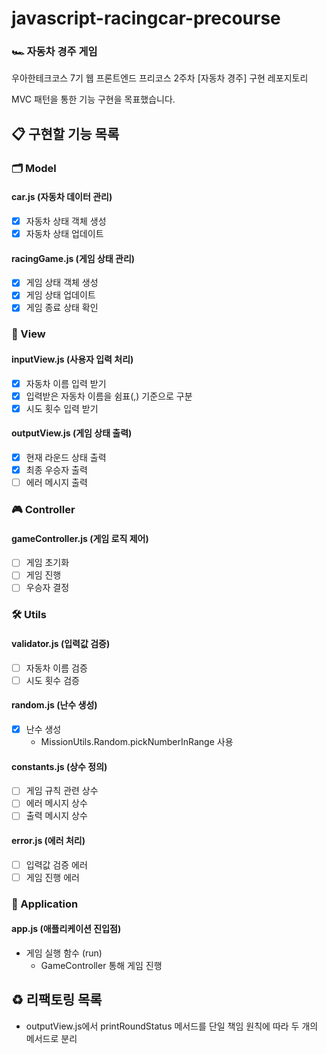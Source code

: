 # javascript-racingcar-precourse

### 🏎️ 자동차 경주 게임

우아한테크코스 7기 웹 프론트엔드 프리코스 2주차 [자동차 경주] 구현 레포지토리

MVC 패턴을 통한 기능 구현을 목표했습니다.

## 📋 구현할 기능 목록

### 🗂 Model

#### car.js (자동차 데이터 관리)

- [x] 자동차 상태 객체 생성
- [x] 자동차 상태 업데이트

#### racingGame.js (게임 상태 관리)

- [x] 게임 상태 객체 생성
- [x] 게임 상태 업데이트
- [x] 게임 종료 상태 확인

### 👀 View

#### inputView.js (사용자 입력 처리)

- [x] 자동차 이름 입력 받기
- [x] 입력받은 자동차 이름을 쉼표(,) 기준으로 구분
- [x] 시도 횟수 입력 받기

#### outputView.js (게임 상태 출력)

- [x] 현재 라운드 상태 출력
- [x] 최종 우승자 출력
- [ ] 에러 메시지 출력

### 🎮 Controller

#### gameController.js (게임 로직 제어)

- [ ] 게임 초기화
- [ ] 게임 진행
- [ ] 우승자 결정

### 🛠 Utils

#### validator.js (입력값 검증)

- [ ] 자동차 이름 검증
- [ ] 시도 횟수 검증

#### random.js (난수 생성)

- [x] 난수 생성
  - MissionUtils.Random.pickNumberInRange 사용

#### constants.js (상수 정의)

- [ ] 게임 규칙 관련 상수
- [ ] 에러 메시지 상수
- [ ] 출력 메시지 상수

#### error.js (에러 처리)

- [ ] 입력값 검증 에러
- [ ] 게임 진행 에러

### 🎯 Application

#### app.js (애플리케이션 진입점)

- 게임 실행 함수 (run)
  - GameController 통해 게임 진행

## ♻️ 리팩토링 목록

- outputView.js에서 printRoundStatus 메서드를 단일 책임 원칙에 따라 두 개의 메서드로 분리
